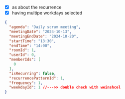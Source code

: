 - [x]  as about the recurrence
- [x] having multipe workdays selected

```json
{
  "agenda": "Daily scrum meeting",
  "meetingDate": "2024-10-13",
  "meetingEndDate": "2024-10-20",
  "startTime": "13:30",
  "endTime": "14:00",
  "roomId": 1,
  "userId": 0,
  "memberIds": [
    0
  ],
  "isRecurring": false,
  "recurrencePatternId": 1,
  "frequency": 1,
  "weekdayId": 1 //--->> double check with weinshcel
}
```